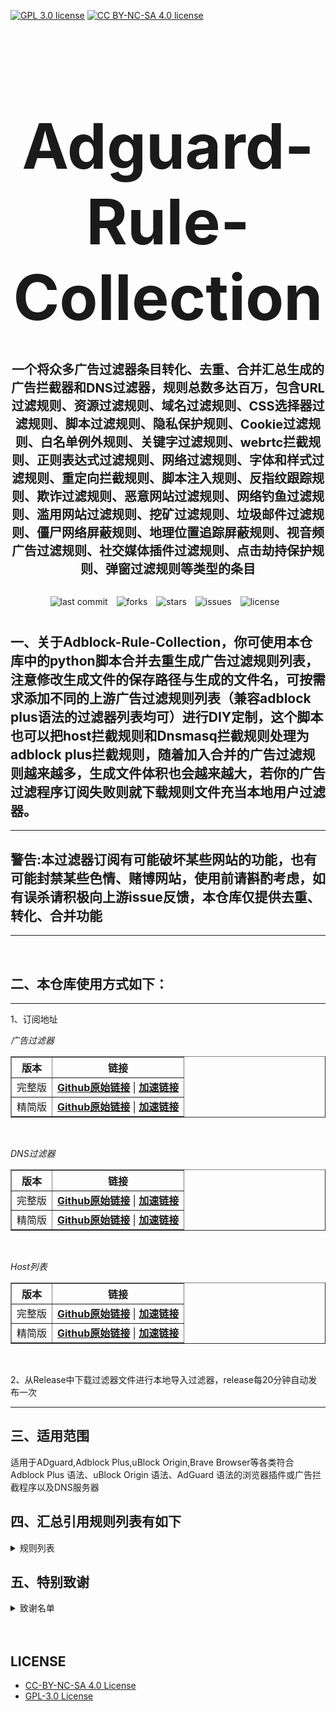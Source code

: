 [![GPL 3.0 license](https://img.shields.io/badge/License-GPL%20v3-blue.svg)](https://github.com/REIJI007/Adblock-Rule-Collection/blob/main/LICENSE-GPL%203.0)
[![CC BY-NC-SA 4.0 license](https://img.shields.io/badge/License-CC%20BY--NC--SA%204.0-lightgrey.svg)](https://github.com/REIJI007/Adblock-Rule-Collection/blob/main/LICENSE-CC-BY-NC-SA%204.0)
<!-- 居中的大标题 -->
<h1 align="center" style="font-size: 100px; margin-bottom: 40px;">Adguard-Rule-Collection</h1>

<!-- 居中的副标题 -->
<h2 align="center" style="font-size: 20px; margin-bottom: 30px;">一个将众多广告过滤器条目转化、去重、合并汇总生成的广告拦截器和DNS过滤器，规则总数多达百万，包含URL过滤规则、资源过滤规则、域名过滤规则、CSS选择器过滤规则、脚本过滤规则、隐私保护规则、Cookie过滤规则、白名单例外规则、关键字过滤规则、webrtc拦截规则、正则表达式过滤规则、网络过滤规则、字体和样式过滤规则、重定向拦截规则、脚本注入规则、反指纹跟踪规则、欺诈过滤规则、恶意网站过滤规则、网络钓鱼过滤规则、滥用网站过滤规则、挖矿过滤规则、垃圾邮件过滤规则、僵尸网络屏蔽规则、地理位置追踪屏蔽规则、视音频广告过滤规则、社交媒体插件过滤规则、点击劫持保护规则、弹窗过滤规则等类型的条目</h2>

<!-- 徽章（根据需要调整） -->
<p align="center" style="margin-bottom: 40px;">
    <img src="https://img.shields.io/badge/last%20commit-today-brightgreen" alt="last commit" style="margin-right: 10px;">
    <img src="https://img.shields.io/github/forks/REIJI007/Adblock-Rule-Collection" alt="forks" style="margin-right: 10px;">
    <img src="https://img.shields.io/github/stars/REIJI007/Adblock-Rule-Collection" alt="stars" style="margin-right: 10px;">
    <img src="https://img.shields.io/github/issues/REIJI007/Adblock-Rule-Collection" alt="issues" style="margin-right: 10px;">
    <img src="https://img.shields.io/github/license/REIJI007/Adblock-Rule-Collection" alt="license" style="margin-right: 10px;">
</p>


## 一、关于Adblock-Rule-Collection，你可使用本仓库中的python脚本合并去重生成广告过滤规则列表，注意修改生成文件的保存路径与生成的文件名，可按需求添加不同的上游广告过滤规则列表（兼容adblock plus语法的过滤器列表均可）进行DIY定制，这个脚本也可以把host拦截规则和Dnsmasq拦截规则处理为adblock plus拦截规则，随着加入合并的广告过滤规则越来越多，生成文件体积也会越来越大，若你的广告过滤程序订阅失败则就下载规则文件充当本地用户过滤器。

<hr>

## 警告:本过滤器订阅有可能破坏某些网站的功能，也有可能封禁某些色情、赌博网站，使用前请斟酌考虑，如有误杀请积极向上游issue反馈，本仓库仅提供去重、转化、合并功能

<hr>
<br>

## 二、本仓库使用方式如下：

<hr> 
1、订阅地址

*广告过滤器*
<table border="1" style="border-collapse: collapse; width: 100%;">
  <tr>
    <th>版本</th>
    <th>链接</th>
  </tr>
  <tr>
    <td>完整版</td>
    <td>
      <strong><a href="https://raw.githubusercontent.com/Shura23/Adguard-Rule-Collection/refs/heads/main/ADBLOCK_RULE_COLLECTION.txt">Github原始链接</a></strong> | 
      <strong><a href="https://adblock.reiji007.org/](https://ghp.ci/https://raw.githubusercontent.com/Shura23/Adguard-Rule-Collection/refs/heads/main/ADBLOCK_RULE_COLLECTION.txt">加速链接</a></strong>
    </td>
  </tr>
  <tr>
    <td>精简版</td>
    <td>
      <strong><a href="https://raw.githubusercontent.com/Shura23/Adguard-Rule-Collection/refs/heads/main/ADBLOCK_RULE_COLLECTION_Lite.txt">Github原始链接</a></strong> | 
      <strong><a href="https://ghp.ci/https://raw.githubusercontent.com/Shura23/Adguard-Rule-Collection/refs/heads/main/ADBLOCK_RULE_COLLECTION_Lite.txt">加速链接</a></strong>
    </td>
  </tr>
</table>

<br>

*DNS过滤器*
<table border="1" style="border-collapse: collapse; width: 100%;">
  <tr>
    <th>版本</th>
    <th>链接</th>
  </tr>
  <tr>
    <td>完整版</td>
    <td>
      <strong><a href="https://raw.githubusercontent.com/Shura23/Adguard-Rule-Collection/refs/heads/main/ADBLOCK_RULE_COLLECTION_DNS.txt">Github原始链接</a></strong> | 
      <strong><a href="https://ghp.ci/https://raw.githubusercontent.com/Shura23/Adguard-Rule-Collection/refs/heads/main/ADBLOCK_RULE_COLLECTION_DNS.txt">加速链接</a></strong>
    </td>
  </tr>
  <tr>
    <td>精简版</td>
    <td>
      <strong><a href="https://raw.githubusercontent.com/Shura23/Adguard-Rule-Collection/main/ADBLOCK_RULE_COLLECTION_DNS_Lite.txt">Github原始链接</a></strong> | 
      <strong><a href="https://ghp.ci/https://raw.githubusercontent.com/Shura23/Adguard-Rule-Collection/main/ADBLOCK_RULE_COLLECTION_DNS_Lite.txt">加速链接</a></strong>
    </td>
  </tr>
</table>

<br>

*Host列表*
<table border="1" style="border-collapse: collapse; width: 100%;">
  <tr>
    <th>版本</th>
    <th>链接</th>
  </tr>
  <tr>
    <td>完整版</td>
    <td>
      <strong><a href="https://raw.githubusercontent.com/Shura23/Adguard-Rule-Collection/main/ADBLOCK_RULE_COLLECTION_HOST.txt">Github原始链接</a></strong> | 
      <strong><a href="https://ghp.ci/https://raw.githubusercontent.com/Shura23/Adguard-Rule-Collection/main/ADBLOCK_RULE_COLLECTION_HOST.txt">加速链接</a></strong>
    </td>
  </tr>
  <tr>
    <td>精简版</td>
    <td>
      <strong><a href="https://raw.githubusercontent.com/Shura23/Adguard-Rule-Collection/main/ADBLOCK_RULE_COLLECTION_HOST_Lite.txt">Github原始链接</a></strong> | 
      <strong><a href="https://ghp.ci/https://raw.githubusercontent.com/Shura23/Adguard-Rule-Collection/main/ADBLOCK_RULE_COLLECTION_HOST_Lite.txt">加速链接</a></strong>
    </td>
  </tr>
</table>

<br>

2、从Release中下载过滤器文件进行本地导入过滤器，release每20分钟自动发布一次
<hr>


## 三、适用范围
适用于ADguard,Adblock Plus,uBlock Origin,Brave Browser等各类符合Adblock Plus 语法、uBlock Origin 语法、AdGuard 语法的浏览器插件或广告拦截程序以及DNS服务器
<br>


## 四、汇总引用规则列表有如下
<details>
  <summary>规则列表</summary>


1. [Anti-ad for ADguard](https://anti-ad.net/adguard.txt)  
2. [Anti-ad-Easylist](https://anti-ad.net/easylist.txt)
3. [OISD Small List](https://small.oisd.nl)
4. [OISD Big List](https://big.oisd.nl)  
5. [EasyList](https://easylist.to/easylist/easylist.txt)  
6. [EasyList-adservers](https://raw.githubusercontent.com/easylist/easylist/master/easylist/easylist_adservers.txt)  
7. [EasyList-thirdparty_servers](https://raw.githubusercontent.com/easylist/easylist/master/easylist/easylist_thirdparty.txt)  
8. [EasyList-adservers_popup](https://raw.githubusercontent.com/easylist/easylist/master/easylist/easylist_adservers_popup.txt)  
9. [EasyList-thirdparty_popup](https://raw.githubusercontent.com/easylist/easylist/master/easylist/easylist_thirdparty_popup.txt)  
10. [EasyList-allowlist](https://raw.githubusercontent.com/easylist/easylist/master/easylist/easylist_allowlist.txt)  
11. [EasyList-allowlist_dimensions](https://raw.githubusercontent.com/easylist/easylist/master/easylist/easylist_allowlist_dimensions.txt)  
12. [EasyList-allowlist_general_hide](https://raw.githubusercontent.com/easylist/easylist/master/easylist/easylist_allowlist_general_hide.txt)  
13. [EasyList-allowlist_popup](https://raw.githubusercontent.com/easylist/easylist/master/easylist/easylist_allowlist_popup.txt)  
14. [Easylist-general_block](https://raw.githubusercontent.com/easylist/easylist/master/easylist/easylist_general_block.txt)  
15. [Easylist-general_block_popup](https://raw.githubusercontent.com/easylist/easylist/master/easylist/easylist_general_block_popup.txt)  
16. [Easylist-general_hide](https://raw.githubusercontent.com/easylist/easylist/master/easylist/easylist_general_hide.txt)  
17. [EasyPrivacy](https://easylist.to/easylist/easyprivacy.txt)  
18. [EasyPrivacy-allowlist](https://raw.githubusercontent.com/easylist/easylist/master/easyprivacy/easyprivacy_allowlist.txt)  
19. [EasyPrivacy-allowlist_international](https://raw.githubusercontent.com/easylist/easylist/master/easyprivacy/easyprivacy_allowlist_international.txt)  
20. [EasyPrivacy-general](https://raw.githubusercontent.com/easylist/easylist/master/easyprivacy/easyprivacy_general.txt)  
21. [EasyPrivacy-general_emailtrackers](https://raw.githubusercontent.com/easylist/easylist/master/easyprivacy/easyprivacy_general_emailtrackers.txt)  
22. [EasyPrivacy-third-party](https://raw.githubusercontent.com/easylist/easylist/master/easyprivacy/easyprivacy_thirdparty.txt)  
23. [EasyPrivacy-third-party international](https://raw.githubusercontent.com/easylist/easylist/master/easyprivacy/easyprivacy_thirdparty_international.txt)  
24. [EasyPrivacy-trackingservers](https://raw.githubusercontent.com/easylist/easylist/master/easyprivacy/easyprivacy_trackingservers.txt)  
25. [EasyPrivacy-trackingservers_thirdparty](https://raw.githubusercontent.com/easylist/easylist/master/easyprivacy/easyprivacy_trackingservers_thirdparty.txt)  
26. [EasyPrivacy-trackingservers_admiral](https://raw.githubusercontent.com/easylist/easylist/master/easyprivacy/easyprivacy_trackingservers_admiral.txt)  
27. [EasyPrivacy-trackingservers_general](https://raw.githubusercontent.com/easylist/easylist/master/easyprivacy/easyprivacy_trackingservers_general.txt)  
28. [EasyPrivacy-trackingservers_mining](https://raw.githubusercontent.com/easylist/easylist/master/easyprivacy/easyprivacy_trackingservers_mining.txt)  
29. [EasyPrivacy-trackingservers_notifications](https://raw.githubusercontent.com/easylist/easylist/master/easyprivacy/easyprivacy_trackingservers_notifications.txt)  
30. [Easylist Cookie List](https://secure.fanboy.co.nz/fanboy-cookiemonster.txt)  
31. [Easylist Cookie-allowlist](https://raw.githubusercontent.com/easylist/easylist/master/easylist_cookie/easylist_cookie_allowlist.txt)  
32. [Easylist Cookie-allowlist_general_hide](https://raw.githubusercontent.com/easylist/easylist/master/easylist_cookie/easylist_cookie_allowlist_general_hide.txt)  
33. [Easylist Cookie-general_block](https://raw.githubusercontent.com/easylist/easylist/master/easylist_cookie/easylist_cookie_general_block.txt)  
34. [Easylist Cookie-general_hide](https://raw.githubusercontent.com/easylist/easylist/master/easylist_cookie/easylist_cookie_general_hide.txt)  
35. [Easylist Cookie-thirdparty](https://raw.githubusercontent.com/easylist/easylist/master/easylist_cookie/easylist_cookie_thirdparty.txt)  
36. [EasyList China](https://raw.githubusercontent.com/easylist/easylistchina/master/easylistchina.txt)  
37. [Adblock Warning Removal List](https://easylist-downloads.adblockplus.org/antiadblockfilters.txt)  
38. [Fanboy's Annoyance List](https://secure.fanboy.co.nz/fanboy-annoyance.txt)  
39. [Fanboy's Social Blocking List](https://easylist.to/easylist/fanboy-social.txt)  
40. [Fanboy's Anti-thirdparty Fonts](https://www.fanboy.co.nz/fanboy-antifonts.txt)  
41. [Fanboy's Notifications Blocking List](https://raw.githubusercontent.com/DandelionSprout/adfilt/master/Other%20domains%20versions/FanboyNotifications-LoadableInUBO.txt)  
42. [CJX's Annoyance List](https://raw.githubusercontent.com/cjx82630/cjxlist/master/cjx-annoyance.txt)  
43. [CJX's EasyList Lite](https://raw.githubusercontent.com/cjx82630/cjxlist/master/cjxlist.txt)  
44. [CJX's uBlock list](https://raw.githubusercontent.com/cjx82630/cjxlist/master/cjx-ublock.txt)  
45. [uniartrisan's Adblock List Plus](https://raw.githubusercontent.com/uniartisan/adblock_list/master/adblock_plus.txt)  
46. [uniartrisan's Privacy List](https://raw.githubusercontent.com/uniartisan/adblock_list/master/adblock_privacy.txt)  
47. [AdRules AdBlock List Plus](https://raw.githubusercontent.com/Cats-Team/AdRules/main/adblock_plus.txt)  
48. [AdRules DNS List](https://raw.githubusercontent.com/Cats-Team/AdRules/main/dns.txt)  
49. [AdBlock DNS](https://raw.githubusercontent.com/217heidai/adblockfilters/main/rules/adblockdns.txt)  
50. [AdBlock Filter](https://raw.githubusercontent.com/217heidai/adblockfilters/main/rules/adblockfilters.txt)  
51. [GOODBYEADS](https://raw.githubusercontent.com/8680/GOODBYEADS/master/data/rules/adblock.txt)
52. [GOODBYEADS-DNS](https://raw.githubusercontent.com/8680/GOODBYEADS/master/data/rules/dns.txt)  
53. [GOODBYEADS-allow](https://raw.githubusercontent.com/8680/GOODBYEADS/master/data/rules/allow.txt)  
54. [AWAvenue-Ads-Rule](https://raw.githubusercontent.com/TG-Twilight/AWAvenue-Ads-Rule/main/AWAvenue-Ads-Rule.txt)  
55. [uBlock filters](https://raw.githubusercontent.com/uBlockOrigin/uAssets/master/filters/filters.txt)  
56. [uBlock privacy filter](https://raw.githubusercontent.com/uBlockOrigin/uAssets/master/filters/privacy.txt)  
57. [uBlock mobile filter](https://raw.githubusercontent.com/uBlockOrigin/uAssets/master/filters/filters-mobile.txt)  
58. [uBlock Badware risks filter](https://raw.githubusercontent.com/uBlockOrigin/uAssets/master/filters/badware.txt)  
59. [uBlock Annoyances-Cookies filter](https://raw.githubusercontent.com/uBlockOrigin/uAssets/master/filters/annoyances-cookies.txt)  
60. [uBlock Annoyances-others filter](https://raw.githubusercontent.com/uBlockOrigin/uAssets/master/filters/annoyances-others.txt)  
61. [uBlock Resource abuse filters](https://raw.githubusercontent.com/uBlockOrigin/uAssets/master/filters/resource-abuse.txt)  
62. [uBlock Unbreak filter](https://raw.githubusercontent.com/uBlockOrigin/uAssets/master/filters/unbreak.txt)
63. [uBlock lan-block](https://raw.githubusercontent.com/uBlockOrigin/uAssets/master/filters/lan-block.txt)
64. [ADguard Base filter](https://raw.githubusercontent.com/ADguardTeam/FiltersRegistry/master/filters/filter_2_Base/filter.txt)  
65. [ADguard Spyware filter](https://raw.githubusercontent.com/ADguardTeam/FiltersRegistry/master/filters/filter_3_Spyware/filter.txt)  
66. [ADguard Social filter](https://raw.githubusercontent.com/ADguardTeam/FiltersRegistry/master/filters/filter_4_Social/filter.txt)  
67. [ADguard Mobile filter](https://raw.githubusercontent.com/ADguardTeam/FiltersRegistry/master/filters/filter_11_Mobile/filter.txt)  
68. [ADguard Annoyances filter](https://raw.githubusercontent.com/ADguardTeam/FiltersRegistry/master/filters/filter_14_Annoyances/filter.txt)  
69. [ADguard DnsFilter](https://raw.githubusercontent.com/ADguardTeam/FiltersRegistry/master/filters/filter_15_DnsFilter/filter.txt)  
70. [ADguard TrackParam filter](https://raw.githubusercontent.com/ADguardTeam/FiltersRegistry/master/filters/filter_17_TrackParam/filter.txt)  
71. [ADguard Annoyances_Cookies filter](https://raw.githubusercontent.com/ADguardTeam/FiltersRegistry/master/filters/filter_18_Annoyances_Cookies/filter.txt)  
72. [ADguard Annoyances_Popups filter](https://raw.githubusercontent.com/ADguardTeam/FiltersRegistry/master/filters/filter_19_Annoyances_Popups/filter.txt)  
73. [ADguard Annoyances_MobileApp filter](https://raw.githubusercontent.com/ADguardTeam/FiltersRegistry/master/filters/filter_20_Annoyances_MobileApp/filter.txt)  
74. [ADguard Annoyances_Other filter](https://raw.githubusercontent.com/ADguardTeam/FiltersRegistry/master/filters/filter_21_Annoyances_Other/filter.txt)  
75. [ADguard Annoyances_Widgets filter](https://raw.githubusercontent.com/ADguardTeam/FiltersRegistry/master/filters/filter_22_Annoyances_Widgets/filter.txt)  
76. [ADguard Chinese filter](https://raw.githubusercontent.com/ADguardTeam/FiltersRegistry/master/filters/filter_224_Chinese/filter.txt)  
77. [ADguard ThirdParty EasyList](https://raw.githubusercontent.com/ADguardTeam/FiltersRegistry/master/filters/ThirdParty/filter_101_EasyList/filter.txt)  
78. [ADguard ThirdParty EasyListChina](https://raw.githubusercontent.com/ADguardTeam/FiltersRegistry/master/filters/ThirdParty/filter_104_EasyListChina/filter.txt)  
79. [ADguard ThirdParty EasyPrivacy](https://raw.githubusercontent.com/ADguardTeam/FiltersRegistry/master/filters/ThirdParty/filter_118_EasyPrivacy/filter.txt)  
80. [ADguard ThirdParty Fanboy's Annoyance List](https://raw.githubusercontent.com/ADguardTeam/FiltersRegistry/master/filters/ThirdParty/filter_122_FanboysAnnoyances/filter.txt)  
81. [ADguard ThirdParty FanboysSocialBlockingList](https://raw.githubusercontent.com/ADguardTeam/FiltersRegistry/master/filters/ThirdParty/filter_123_FanboysSocialBlockingList/filter.txt)  
82. [ADguard ThirdParty WebAnnoyancesUltralist](https://raw.githubusercontent.com/ADguardTeam/FiltersRegistry/master/filters/ThirdParty/filter_201_WebAnnoyancesUltralist/filter.txt)  
83. [ADguard ThirdParty PeterLowesList](https://raw.githubusercontent.com/ADguardTeam/FiltersRegistry/master/filters/ThirdParty/filter_204_PeterLowesList/filter.txt)  
84. [ADguard ThirdParty AdblockWarningRemovalList](https://raw.githubusercontent.com/ADguardTeam/FiltersRegistry/master/filters/ThirdParty/filter_207_AdblockWarningRemovalList/filter.txt)  
85. [ADguard ThirdParty Online_Malicious_URL_Blocklist](https://raw.githubusercontent.com/ADguardTeam/FiltersRegistry/master/filters/ThirdParty/filter_208_Online_Malicious_URL_Blocklist/filter.txt)  
86. [ADguard ThirdParty ADgkMobileChinalist](https://raw.githubusercontent.com/ADguardTeam/FiltersRegistry/master/filters/ThirdParty/filter_209_ADgkMobileChinalist/filter.txt)  
87. [ADguard ThirdParty Spam404](https://raw.githubusercontent.com/ADguardTeam/FiltersRegistry/master/filters/ThirdParty/filter_210_Spam404/filter.txt)  
88. [ADguard ThirdParty Anti-Adblock Killer](https://raw.githubusercontent.com/ADguardTeam/FiltersRegistry/master/filters/ThirdParty/filter_211_AntiAdblockKillerReek/filter.txt)  
89. [ADguard ThirdParty ChinaListAndEasyList](https://raw.githubusercontent.com/ADguardTeam/FiltersRegistry/master/filters/ThirdParty/filter_219_ChinaListAndEasyList/filter.txt)  
90. [ADguard ThirdParty CJXsAnnoyanceList](https://raw.githubusercontent.com/ADguardTeam/FiltersRegistry/master/filters/ThirdParty/filter_220_CJXsAnnoyanceList/filter.txt)  
91. [ADguard ThirdParty xinggsf](https://raw.githubusercontent.com/ADguardTeam/FiltersRegistry/master/filters/ThirdParty/filter_228_xinggsf/filter.txt)  
92. [ADguard ThirdParty IdontCareAboutCookies](https://raw.githubusercontent.com/ADguardTeam/FiltersRegistry/master/filters/ThirdParty/filter_229_IdontCareAboutCookies/filter.txt)  
93. [ADguard ThirdParty FanboyAntifonts](https://raw.githubusercontent.com/ADguardTeam/FiltersRegistry/master/filters/ThirdParty/filter_239_FanboyAntifonts/filter.txt)  
94. [ADguard ThirdParty BarbBlock](https://raw.githubusercontent.com/ADguardTeam/FiltersRegistry/master/filters/ThirdParty/filter_240_BarbBlock/filter.txt)  
95. [ADguard ThirdParty FanboyCookiemonster](https://raw.githubusercontent.com/ADguardTeam/FiltersRegistry/master/filters/ThirdParty/filter_241_FanboyCookiemonster/filter.txt)  
96. [ADguard ThirdParty NoCoin](https://raw.githubusercontent.com/ADguardTeam/FiltersRegistry/master/filters/ThirdParty/filter_242_NoCoin/filter.txt)  
97. [ADguard ThirdParty DandelionSproutAnnoyances](https://raw.githubusercontent.com/ADguardTeam/FiltersRegistry/master/filters/ThirdParty/filter_250_DandelionSproutAnnoyances/filter.txt)  
98. [ADguard ThirdParty Legitimate_URL_Shortener](https://raw.githubusercontent.com/ADguardTeam/FiltersRegistry/master/filters/ThirdParty/filter_251_LegitimateURLShortener/filter.txt)  
99. [ADguard ThirdParty Phishing_URL_Blocklist](https://raw.githubusercontent.com/ADguardTeam/FiltersRegistry/master/filters/ThirdParty/filter_255_Phishing_URL_Blocklist/filter.txt)  
100. [ADguard ThirdParty Scam_Blocklist](https://raw.githubusercontent.com/ADguardTeam/FiltersRegistry/master/filters/ThirdParty/filter_256_Scam_Blocklist/filter.txt)  
101. [ADguard ThirdParty uBlock_Origin_Badware_risks](https://raw.githubusercontent.com/ADguardTeam/FiltersRegistry/master/filters/ThirdParty/filter_257_uBlock_Origin_Badware_risks/filter.txt)  
102. [ADguard Base filter-first-party servers](https://raw.githubusercontent.com/ADguardTeam/ADguardFilters/master/BaseFilter/sections/adservers_firstparty.txt)
103. [ADguard Base filter-foreign servers](https://raw.githubusercontent.com/ADguardTeam/ADguardFilters/master/BaseFilter/sections/foreign.txt)  
104. [ADguard Base filter cryptominers](https://raw.githubusercontent.com/ADguardTeam/ADguardFilters/master/BaseFilter/sections/cryptominers.txt)  
105. [ADguard Base filter-adservers](https://raw.githubusercontent.com/ADguardTeam/ADguardFilters/master/BaseFilter/sections/adservers.txt)  
106. [ADguard Base filter-adservers_firstparty](https://raw.githubusercontent.com/ADguardTeam/ADguardFilters/master/BaseFilter/sections/adservers_firstparty.txt)  
107. [ADguard Base filter-allowlist](https://raw.githubusercontent.com/ADguardTeam/ADguardFilters/master/BaseFilter/sections/allowlist.txt)  
108. [ADguard Base filter-allowlist_stealth](https://raw.githubusercontent.com/ADguardTeam/ADguardFilters/master/BaseFilter/sections/allowlist_stealth.txt)  
109. [ADguard Base filter-antiadblock](https://raw.githubusercontent.com/ADguardTeam/ADguardFilters/master/BaseFilter/sections/antiadblock.txt)  
110. [ADguard Base filter-replace](https://raw.githubusercontent.com/ADguardTeam/ADguardFilters/master/BaseFilter/sections/replace.txt)  
111. [ADguard Base filter-content_blocker](https://raw.githubusercontent.com/ADguardTeam/ADguardFilters/master/BaseFilter/sections/content_blocker.txt)  
112. [ADguard Exclusion rules](https://raw.githubusercontent.com/ADguardTeam/ADguardSDNSFilter/master/Filters/exclusions.txt)  
113. [ADguard Exception rules](https://raw.githubusercontent.com/ADguardTeam/ADguardSDNSFilter/master/Filters/exceptions.txt)  
114. [ADguardSDNSFilter](https://raw.githubusercontent.com/ADguardTeam/ADguardSDNSFilter/master/Filters/rules.txt)  
115. [ADguard Tracking Protection filter - first-party trackers](https://raw.githubusercontent.com/ADguardTeam/ADguardFilters/master/SpywareFilter/sections/tracking_servers_firstparty.txt)  
116. [ADguard Tracking Protection filter - third-party trackers](https://raw.githubusercontent.com/ADguardTeam/ADguardFilters/master/SpywareFilter/sections/tracking_servers.txt)  
117. [ADguard Tracking Protection filter - mobile trackers](https://raw.githubusercontent.com/ADguardTeam/ADguardFilters/master/SpywareFilter/sections/mobile.txt)  
118. [ADguard Social filter-allowlist](https://raw.githubusercontent.com/ADguardTeam/ADguardFilters/master/SocialFilter/sections/allowlist.txt)  
119. [ADguard Social filter-general_elemhide](https://raw.githubusercontent.com/ADguardTeam/ADguardFilters/master/SocialFilter/sections/general_elemhide.txt)  
120. [ADguard Social filter-general_extensions](https://raw.githubusercontent.com/ADguardTeam/ADguardFilters/master/SocialFilter/sections/general_extensions.txt)  
121. [ADguard Social filter-general_url](https://raw.githubusercontent.com/ADguardTeam/ADguardFilters/master/SocialFilter/sections/general_url.txt)  
122. [ADguard Social filter-popups](https://raw.githubusercontent.com/ADguardTeam/ADguardFilters/master/SocialFilter/sections/popups.txt)  
123. [ADguard Social filter-social_trackers](https://raw.githubusercontent.com/ADguardTeam/ADguardFilters/master/SocialFilter/sections/social_trackers.txt)  
124. [ADguard Annoyances filter-cookies_allowlist](https://raw.githubusercontent.com/ADguardTeam/ADguardFilters/master/AnnoyancesFilter/Cookies/sections/cookies_allowlist.txt)  
125. [ADguard Annoyances filter-cookies_general](https://raw.githubusercontent.com/ADguardTeam/ADguardFilters/master/AnnoyancesFilter/Cookies/sections/cookies_general.txt)  
126. [ADguard Annoyances filter-mobile-app_allowlist](https://raw.githubusercontent.com/ADguardTeam/ADguardFilters/master/AnnoyancesFilter/MobileApp/sections/mobile-app_allowlist.txt)  
127. [ADguard Annoyances filter-mobile-app_general](https://raw.githubusercontent.com/ADguardTeam/ADguardFilters/master/AnnoyancesFilter/MobileApp/sections/mobile-app_general.txt)  
128. [ADguard Annoyances filter-popups-antiadblock](https://raw.githubusercontent.com/ADguardTeam/ADguardFilters/master/AnnoyancesFilter/Popups/sections/antiadblock.txt)  
129. [ADguard Annoyances filter-popups-allowlist](https://raw.githubusercontent.com/ADguardTeam/ADguardFilters/master/AnnoyancesFilter/Popups/sections/popups_allowlist.txt)  
130. [ADguard Annoyances filter-popups-general](https://raw.githubusercontent.com/ADguardTeam/ADguardFilters/master/AnnoyancesFilter/Popups/sections/popups_general.txt)  
131. [ADguard Annoyances filter-popups-push-notifications_allowlist](https://raw.githubusercontent.com/ADguardTeam/ADguardFilters/master/AnnoyancesFilter/Popups/sections/push-notifications_allowlist.txt)  
132. [ADguard Annoyances filter-popups-push-notifications_general](https://raw.githubusercontent.com/ADguardTeam/ADguardFilters/master/AnnoyancesFilter/Popups/sections/push-notifications_general.txt)  
133. [ADguard Annoyances filter-popups-subscriptions_allowlist](https://raw.githubusercontent.com/ADguardTeam/ADguardFilters/master/AnnoyancesFilter/Popups/sections/subscriptions_allowlist.txt)  
134. [ADguard Annoyances filter-popups-subscriptions_general](https://raw.githubusercontent.com/ADguardTeam/ADguardFilters/master/AnnoyancesFilter/Popups/sections/subscriptions_general.txt)  
135. [ADguard Annoyances filter-Widgets](https://raw.githubusercontent.com/ADguardTeam/ADguardFilters/master/AnnoyancesFilter/Widgets/sections/widgets.txt)  
136. [ADguard CNAME original trackers list](https://raw.githubusercontent.com/ADguardTeam/cname-trackers/master/data/combined_original_trackers.txt)  
137. [ADguard CNAME disguised ads list](https://raw.githubusercontent.com/ADguardTeam/cname-trackers/master/data/combined_disguised_ads.txt)  
138. [ADguard CNAME disguised clickthroughs list](https://raw.githubusercontent.com/ADguardTeam/cname-trackers/master/data/combined_disguised_clickthroughs.txt)  
139. [ADguard CNAME disguised microsites list](https://raw.githubusercontent.com/ADguardTeam/cname-trackers/master/data/combined_disguised_microsites.txt)  
140. [ADguard CNAME disguised trackers list](https://raw.githubusercontent.com/ADguardTeam/cname-trackers/master/data/combined_disguised_trackers.txt)  
141. [ADguard CNAME disguised mail_trackers list](https://raw.githubusercontent.com/ADguardTeam/cname-trackers/master/data/combined_disguised_mail_trackers.txt)  
142. [ADguard Chinese filter-adservers](https://raw.githubusercontent.com/ADguardTeam/ADguardFilters/master/ChineseFilter/sections/adservers.txt)  
143. [ADguard Chinese filter-adservers_firstparty](https://raw.githubusercontent.com/ADguardTeam/ADguardFilters/master/ChineseFilter/sections/adservers_firstparty.txt)  
144. [ADguard ChineseFilter-allowlist](https://raw.githubusercontent.com/ADguardTeam/ADguardFilters/master/ChineseFilter/sections/allowlist.txt)  
145. [ADguard ChineseFilter-antiadblock](https://raw.githubusercontent.com/ADguardTeam/ADguardFilters/master/ChineseFilter/sections/antiadblock.txt)  
146. [ADguard ChineseFilter-general_elemhide](https://raw.githubusercontent.com/ADguardTeam/ADguardFilters/master/ChineseFilter/sections/general_elemhide.txt)  
147. [ADguard ChineseFilter-general_extensions](https://raw.githubusercontent.com/ADguardTeam/ADguardFilters/master/ChineseFilter/sections/general_extensions.txt)  
148. [ADguard ChineseFilter-general_url](https://raw.githubusercontent.com/ADguardTeam/ADguardFilters/master/ChineseFilter/sections/general_url.txt)  
149. [ADguard ChineseFilter-replace](https://raw.githubusercontent.com/ADguardTeam/ADguardFilters/master/ChineseFilter/sections/replace.txt)  
150. [ADguard Mobile filter-adservers](https://raw.githubusercontent.com/ADguardTeam/ADguardFilters/master/MobileFilter/sections/adservers.txt)  
151. [ADguard MobileFilter-allowlist_app](https://raw.githubusercontent.com/ADguardTeam/ADguardFilters/master/MobileFilter/sections/allowlist_app.txt)  
152. [ADguard MobileFilter-allowlist_web](https://raw.githubusercontent.com/ADguardTeam/ADguardFilters/master/MobileFilter/sections/allowlist_web.txt)  
153. [ADguard MobileFilter-antiadblock](https://raw.githubusercontent.com/AdguardTeam/AdguardFilters/master/MobileFilter/sections/antiadblock.txt)  
154. [ADguard MobileFilter-general_elemhide](https://raw.githubusercontent.com/AdguardTeam/AdguardFilters/master/MobileFilter/sections/general_elemhide.txt)  
155. [ADguard MobileFilter-general_extensions](https://raw.githubusercontent.com/AdguardTeam/AdguardFilters/master/MobileFilter/sections/general_extensions.txt)  
156. [ADguard MobileFilter-general_url](https://raw.githubusercontent.com/AdguardTeam/AdguardFilters/master/MobileFilter/sections/general_url.txt)  
157. [ADguard MobileFilter-replace](https://raw.githubusercontent.com/AdguardTeam/AdguardFilters/master/MobileFilter/sections/replace.txt)  
158. [ADguard SpywareFilter-allowlist](https://raw.githubusercontent.com/AdguardTeam/AdguardFilters/master/SpywareFilter/sections/allowlist.txt)  
159. [ADguard SpywareFilter-cookies_allowlist](https://raw.githubusercontent.com/AdguardTeam/AdguardFilters/master/SpywareFilter/sections/cookies_allowlist.txt)  
160. [ADguard SpywareFilter-cookies_general](https://raw.githubusercontent.com/AdguardTeam/AdguardFilters/master/SpywareFilter/sections/cookies_general.txt)  
161. [ADguard SpywareFilter-cookies_specific](https://raw.githubusercontent.com/AdguardTeam/AdguardFilters/master/SpywareFilter/sections/cookies_specific.txt)  
162. [ADguard SpywareFilter-general_elemhide](https://raw.githubusercontent.com/AdguardTeam/AdguardFilters/master/SpywareFilter/sections/general_elemhide.txt)  
163. [ADguard SpywareFilter-general_extensions](https://raw.githubusercontent.com/AdguardTeam/AdguardFilters/master/SpywareFilter/sections/general_extensions.txt)  
164. [ADguard SpywareFilter-general_url](https://raw.githubusercontent.com/AdguardTeam/AdguardFilters/master/SpywareFilter/sections/general_url.txt)  
165. [ADguard SpywareFilter-mobile](https://raw.githubusercontent.com/AdguardTeam/AdguardFilters/master/SpywareFilter/sections/mobile.txt)  
166. [ADguard SpywareFilter-mobile_allowlist](https://raw.githubusercontent.com/AdguardTeam/AdguardFilters/master/SpywareFilter/sections/mobile_allowlist.txt)  
167. [ADguard SpywareFilter-tracking_servers](https://raw.githubusercontent.com/AdguardTeam/AdguardFilters/master/SpywareFilter/sections/tracking_servers.txt)  
168. [ADguard SpywareFilter-tracking_servers_firstparty](https://raw.githubusercontent.com/AdguardTeam/AdguardFilters/master/SpywareFilter/sections/tracking_servers_firstparty.txt)  
169. [ADguard TrackParamFilter-allowlist](https://raw.githubusercontent.com/AdguardTeam/AdguardFilters/master/TrackParamFilter/sections/allowlist.txt)  
170. [ADguard TrackParamFilter-general_url](https://raw.githubusercontent.com/AdguardTeam/AdguardFilters/master/TrackParamFilter/sections/general_url.txt)  
171. [HyperADRules](https://raw.githubusercontent.com/Lynricsy/HyperADRules/master/rules.txt)  
172. [HyperADRules-DNS](https://raw.githubusercontent.com/Lynricsy/HyperADRules/master/dns.txt)  
173. [HyperADRules-allow](https://raw.githubusercontent.com/Lynricsy/HyperADRules/master/allow.txt)  
174. [xinggsf's rules](https://raw.githubusercontent.com/xinggsf/Adblock-Plus-Rule/master/rule.txt)  
175. [xinggsf's mv rules](https://raw.githubusercontent.com/xinggsf/Adblock-Plus-Rule/master/mv.txt)  
176. [adblock-nocoin-list](https://raw.githubusercontent.com/hoshsadiq/adblock-nocoin-list/master/nocoin.txt)    
177. [Phishing URL Blocklist-AdGuard](https://malware-filter.gitlab.io/malware-filter/phishing-filter-ag.txt)  
178. [Phishing URL Blocklist-AdGuard Home](https://malware-filter.gitlab.io/malware-filter/phishing-filter-agh.txt)  
179. [Phishing URL Blocklist-uBlock Origin](https://malware-filter.gitlab.io/malware-filter/phishing-filter.txt)  
180. [Malicious URL Blocklist-AdGuard](https://malware-filter.gitlab.io/malware-filter/urlhaus-filter-ag.txt)  
181. [Malicious URL Blocklist-AdGuard Home](https://malware-filter.gitlab.io/malware-filter/urlhaus-filter-agh.txt)  
182. [Malicious URL Blocklist-uBlock Origin](https://malware-filter.gitlab.io/malware-filter/urlhaus-filter.txt)  
183. [Tracking JS Blocklist](https://malware-filter.gitlab.io/malware-filter/tracking-filter.txt)  
184. [Botnet IP Blocklist - AdGuard](https://malware-filter.gitlab.io/malware-filter/botnet-filter-ag.txt)  
185. [Botnet IP Blocklist - AdGuard Home](https://malware-filter.gitlab.io/malware-filter/botnet-filter-agh.txt)  
186. [Botnet IP Blocklist - uBlock Origin](https://malware-filter.gitlab.io/malware-filter/botnet-filter.txt)  
187. [ABP filters](https://easylist-msie.adblockplus.org/abp-filters-anti-cv.txt)  
188. [adgk](https://raw.githubusercontent.com/banbendalao/ADgk/master/ADgk.txt)  
189. [yokoffing's Annoyance List](https://raw.githubusercontent.com/yokoffing/filterlists/main/annoyance_list.txt)  
190. [yokoffing's Privacy Essentials](https://raw.githubusercontent.com/yokoffing/filterlists/main/privacy_essentials.txt)  
191. [Spam404's Adblock-list](https://raw.githubusercontent.com/Spam404/lists/master/adblock-list.txt)  
192. [Brave-specific filter](https://raw.githubusercontent.com/brave/adblock-lists/master/brave-lists/brave-specific.txt)  
193. [Brave-ios-specific filter](https://raw.githubusercontent.com/brave/adblock-lists/master/brave-lists/brave-ios-specific.txt)  
194. [Brave-Android-specific filter](https://raw.githubusercontent.com/brave/adblock-lists/master/brave-lists/brave-android-specific.txt)  
195. [Brave-Firstparty filter](https://raw.githubusercontent.com/brave/adblock-lists/master/brave-lists/brave-firstparty.txt)  
196. [Brave-Firstparty-cname filter](https://raw.githubusercontent.com/brave/adblock-lists/master/brave-lists/brave-firstparty-cname.txt)  
197. [Brave-Unbreak filter](https://raw.githubusercontent.com/brave/adblock-lists/master/brave-unbreak.txt)  
198. [Filter unblocking search ads and self-promotions](https://raw.githubusercontent.com/AdguardTeam/FiltersRegistry/master/filters/filter_10_Useful/filter.txt)  
199. [Peter Lowe's Ad and Tracking Server List](https://pgl.yoyo.org/adservers/serverlist.php?hostformat=adblockplus&showintro=0)
200. [Dandelion Sprout's Anti-Malware List (for ADguard)](https://raw.githubusercontent.com/DandelionSprout/adfilt/master/Alternate%20versions%20Anti-Malware%20List/AntiMalwareAdGuard.txt)
201. [Dandelion Sprout's Anti-Malware List (for Adblock Plus and AdBlock)](https://raw.githubusercontent.com/DandelionSprout/adfilt/master/Alternate%20versions%20Anti-Malware%20List/AntiMalwareABP.txt)
202. [Dandelion Sprout's Compilation List](https://raw.githubusercontent.com/DandelionSprout/adfilt/master/AdGuard%20Home%20Compilation%20List/AdGuardHomeCompilationList.txt)
203. [Dandelion Sprout's Anti-Malware List (for AdGuardHome)](https://raw.githubusercontent.com/DandelionSprout/adfilt/master/Alternate%20versions%20Anti-Malware%20List/AntiMalwareAdGuardHome.txt)
204. [Dandelion Sprout's Legitimate URL Shortener](https://raw.githubusercontent.com/DandelionSprout/adfilt/master/LegitimateURLShortener.txt)
205. [The Block List Project - Smart TV List](https://raw.githubusercontent.com/blocklistproject/Lists/master/adguard/smart-tv-ags.txt)
206. [The Block List Project - Ads List](https://raw.githubusercontent.com/blocklistproject/Lists/master/adguard/ads-ags.txt)
207. [The Block List Project - Basic Starter List](https://raw.githubusercontent.com/blocklistproject/Lists/master/adguard/basic-ags.txt)
208. [The Block List Project - Tracking List](https://raw.githubusercontent.com/blocklistproject/Lists/master/adguard/tracking-ags.txt)
209. [The Block List Project - Malware List](https://raw.githubusercontent.com/blocklistproject/Lists/master/adguard/malware-ags.txt)
210. [The Block List Project - Scam List](https://raw.githubusercontent.com/blocklistproject/Lists/master/adguard/scam-ags.txt)
211. [The Block List Project - Phishing List](https://raw.githubusercontent.com/blocklistproject/Lists/master/adguard/phishing-ags.txt)
212. [The Block List Project - Ransomware List](https://raw.githubusercontent.com/blocklistproject/Lists/master/adguard/ransomware-ags.txt)
213. [The Block List Project - Fraud List](https://raw.githubusercontent.com/blocklistproject/Lists/master/adguard/fraud-ags.txt)
214. [The Block List Project - Abuse List](https://raw.githubusercontent.com/blocklistproject/Lists/master/adguard/abuse-ags.txt)
215. [The Block List Project - Redirect List](https://raw.githubusercontent.com/blocklistproject/Lists/master/adguard/redirect-ags.txt)
216. [Anti-Adblock Killer](https://raw.githubusercontent.com/reek/anti-adblock-killer/master/anti-adblock-killer-filters.txt)
217. [Scam Blocklist (Adblock Plus)](https://raw.githubusercontent.com/durablenapkin/scamblocklist/master/adguard.txt)
218. [Smart-TV Blocklist for ADguard Home](https://raw.githubusercontent.com/Perflyst/PiHoleBlocklist/master/SmartTV-AGH.txt)
219. [HaGeZi's Pro DNS Blocklist](https://raw.githubusercontent.com/hagezi/dns-blocklists/main/adblock/pro.txt)
220. [HaGeZi's Fake DNS Blocklist](https://raw.githubusercontent.com/hagezi/dns-blocklists/main/adblock/fake.txt)
221. [HaGeZi's Light DNS Blocklist](https://raw.githubusercontent.com/hagezi/dns-blocklists/main/adblock/light.txt)
222. [HaGeZi's DynDNS Blocklist](https://raw.githubusercontent.com/hagezi/dns-blocklists/main/adblock/dyndns.txt)
223. [HaGeZi's Normal DNS Blocklist](https://raw.githubusercontent.com/hagezi/dns-blocklists/main/adblock/multi.txt)
224. [HaGeZi's Personal DNS Blocklist](https://raw.githubusercontent.com/hagezi/dns-blocklists/main/adblock/personal.txt)
225. [HaGeZi's Pop-Up Ads DNS Blocklist](https://raw.githubusercontent.com/hagezi/dns-blocklists/main/adblock/popupads.txt)
226. [HaGeZi's Ultimate DNS Blocklist](https://raw.githubusercontent.com/hagezi/dns-blocklists/main/adblock/ultimate.txt)
227. [HaGeZi's The World's Most Abused TLDs - Aggressive](https://raw.githubusercontent.com/hagezi/dns-blocklists/main/adblock/spam-tlds-adblock-aggressive.txt)
228. [HaGeZi's The World's Most Abused TLDs - Allow](https://raw.githubusercontent.com/hagezi/dns-blocklists/main/adblock/spam-tlds-adblock-allow.txt)
229. [HaGeZi's Threat Intelligence Feeds DNS Blocklist](https://raw.githubusercontent.com/hagezi/dns-blocklists/main/adblock/tif.txt)
230. [HaGeZi's Allowlist Referral](https://raw.githubusercontent.com/hagezi/dns-blocklists/main/adblock/whitelist-referral.txt)
231. [HaGeZi's Allowlist URL Shortener](https://raw.githubusercontent.com/hagezi/dns-blocklists/main/adblock/whitelist-urlshortener.txt)
232. [neodevpro's adblock list](https://raw.githubusercontent.com/neodevpro/neodevhost/master/adblocker)
233. [damengzhu's adblock List](https://raw.githubusercontent.com/damengzhu/banad/main/jiekouAD.txt)
234. [damengzhu's DNS List](https://raw.githubusercontent.com/damengzhu/banad/main/dnslist.txt)
235. [hectorm's adblock List](https://hblock.molinero.dev/hosts_adblock.txt)
236. [1Hosts's adblock list](https://raw.githubusercontent.com/badmojr/1Hosts/master/Pro/adblock.txt)
237. [ADblocker Ultimate Ad Filter](https://filters.adavoid.org/ultimate-ad-filter.txt)
238. [ADblocker Ultimate Privacy Filter](https://filters.adavoid.org/ultimate-privacy-filter.txt)
239. [ADblocker Ultimate Security Filter](https://filters.adavoid.org/ultimate-security-filter.txt)
240. [ADguard Base filter (ublock)](https://filters.adtidy.org/extension/ublock/filters/2.txt)
241. [ADguard Tracking Protection filter (ublock)](https://filters.adtidy.org/extension/ublock/filters/3.txt)
242. [ADguard Social Media filter (ublock)](https://filters.adtidy.org/extension/ublock/filters/4.txt)
243. [ADguard Mobile Ads filter (ublock)](https://filters.adtidy.org/extension/ublock/filters/11.txt)
244. [ADguard Annoyances filter (ublock)](https://filters.adtidy.org/extension/ublock/filters/14.txt)
245. [ADguard DNS filter (ublock)](https://filters.adtidy.org/extension/ublock/filters/15.txt)
246. [ADguard URL Tracking filter (ublock)](https://filters.adtidy.org/extension/ublock/filters/17.txt)
247. [ADguard Cookie Notices filter (ublock)](https://filters.adtidy.org/extension/ublock/filters/18.txt)
248. [ADguard Popups filter (ublock)](https://filters.adtidy.org/extension/ublock/filters/19.txt)
249. [ADguard Mobile App Banners filter (ublock)](https://filters.adtidy.org/extension/ublock/filters/20.txt)  
250. [ADguard Other Annoyances filter (ublock)](https://filters.adtidy.org/extension/ublock/filters/21.txt)  
251. [ADguard Widgets filter (ublock)](https://filters.adtidy.org/extension/ublock/filters/22.txt)  
252. [Easylist (ublock)](https://filters.adtidy.org/extension/ublock/filters/101.txt)  
253. [Easylist China (ublock)](https://filters.adtidy.org/extension/ublock/filters/104.txt)  
254. [EasyPrivacy (ublock)](https://filters.adtidy.org/extension/ublock/filters/118.txt)  
255. [Fanboy's Annoyances (ublock)](https://filters.adtidy.org/extension/ublock/filters/122.txt)  
256. [Fanboy's Social Blocking List (ublock)](https://filters.adtidy.org/extension/ublock/filters/123.txt)  
257. [Web Annoyances Ultralist (ublock)](https://filters.adtidy.org/extension/ublock/filters/201.txt)  
258. [Peter Lowe's Blocklist (ublock)](https://filters.adtidy.org/extension/ublock/filters/204.txt)  
259. [Adblock Warning Removal List (ublock)](https://filters.adtidy.org/extension/ublock/filters/207.txt)  
260. [Online Malicious URL Blocklist (ublock)](https://filters.adtidy.org/extension/ublock/filters/208.txt)  
261. [ADgk Mobile China list (ublock)](https://filters.adtidy.org/extension/ublock/filters/209.txt)  
262. [CJX's Annoyances List (ublock)](https://filters.adtidy.org/extension/ublock/filters/220.txt)  
263. [ADguard Chinese filter (ublock)](https://filters.adtidy.org/extension/ublock/filters/224.txt)  
264. [xinggsf (ublock)](https://filters.adtidy.org/extension/ublock/filters/228.txt)  
265. [Fanboy's Anti-thirdparty Fonts (ublock)](https://filters.adtidy.org/extension/ublock/filters/239.txt)  
266. [BarbBlock (ublock)](https://filters.adtidy.org/extension/ublock/filters/240.txt)  
267. [EasyList Cookie List (ublock)](https://filters.adtidy.org/extension/ublock/filters/241.txt)  
268. [NoCoin Filter List (ublock)](https://filters.adtidy.org/extension/ublock/filters/242.txt)  
269. [Dandelion Sprout's Annoyances List (ublock)](https://filters.adtidy.org/extension/ublock/filters/250.txt)  
270. [Legitimate URL Shortener (ublock)](https://filters.adtidy.org/extension/ublock/filters/251.txt)  
271. [Phishing URL Blocklist (ublock)](https://filters.adtidy.org/extension/ublock/filters/255.txt)  
272. [Scam Blocklist (ublock)](https://filters.adtidy.org/extension/ublock/filters/256.txt)  
273. [uBlock Origin - Badware risks (ublock)](https://filters.adtidy.org/extension/ublock/filters/257.txt)  
274. [ADguard Base filter (chromium)](https://filters.adtidy.org/extension/chromium/filters/2.txt)  
275. [ADguard Tracking Protection filter (chromium)](https://filters.adtidy.org/extension/chromium/filters/3.txt)  
276. [ADguard Social Media filter (chromium)](https://filters.adtidy.org/extension/chromium/filters/4.txt)  
277. [ADguard Mobile Ads filter (chromium)](https://filters.adtidy.org/extension/chromium/filters/11.txt)  
278. [ADguard Annoyances filter (chromium)](https://filters.adtidy.org/extension/chromium/filters/14.txt)  
279. [ADguard DNS filter (chromium)](https://filters.adtidy.org/extension/chromium/filters/15.txt)  
280. [ADguard URL Tracking filter (chromium)](https://filters.adtidy.org/extension/chromium/filters/17.txt)  
281. [ADguard Cookie Notices filter (chromium)](https://filters.adtidy.org/extension/chromium/filters/18.txt)  
282. [ADguard Popups filter (chromium)](https://filters.adtidy.org/extension/chromium/filters/19.txt)  
283. [ADguard Mobile App Banners filter (chromium)](https://filters.adtidy.org/extension/chromium/filters/20.txt)  
284. [ADguard Other Annoyances filter (chromium)](https://filters.adtidy.org/extension/chromium/filters/21.txt)  
285. [ADguard Widgets filter (chromium)](https://filters.adtidy.org/extension/chromium/filters/22.txt)  
286. [Easylist (chromium)](https://filters.adtidy.org/extension/chromium/filters/101.txt)  
287. [Easylist China (chromium)](https://filters.adtidy.org/extension/chromium/filters/104.txt)  
288. [EasyPrivacy (chromium)](https://filters.adtidy.org/extension/chromium/filters/118.txt)  
289. [Fanboy's Annoyances (chromium)](https://filters.adtidy.org/extension/chromium/filters/122.txt)  
290. [Fanboy's Social Blocking List (chromium)](https://filters.adtidy.org/extension/chromium/filters/123.txt)  
291. [Web Annoyances Ultralist (chromium)](https://filters.adtidy.org/extension/chromium/filters/201.txt)  
292. [Peter Lowe's Blocklist (chromium)](https://filters.adtidy.org/extension/chromium/filters/204.txt)  
293. [Adblock Warning Removal List (chromium)](https://filters.adtidy.org/extension/chromium/filters/207.txt)  
294. [Online Malicious URL Blocklist (chromium)](https://filters.adtidy.org/extension/chromium/filters/208.txt)  
295. [ADgk Mobile China list (chromium)](https://filters.adtidy.org/extension/chromium/filters/209.txt)  
296. [CJX's Annoyances List (chromium)](https://filters.adtidy.org/extension/chromium/filters/220.txt)  
297. [ADguard Chinese filter (chromium)](https://filters.adtidy.org/extension/chromium/filters/224.txt)
298. [xinggsf (chromium)](https://filters.adtidy.org/extension/chromium/filters/228.txt)
299. [Fanboy's Anti-thirdparty Fonts (chromium)](https://filters.adtidy.org/extension/chromium/filters/239.txt)
300. [BarbBlock (chromium)](https://filters.adtidy.org/extension/chromium/filters/240.txt)
301. [EasyList Cookie List (chromium)](https://filters.adtidy.org/extension/chromium/filters/241.txt)
302. [NoCoin Filter List (chromium)](https://filters.adtidy.org/extension/chromium/filters/242.txt)
303. [Dandelion Sprout's Annoyances List (chromium)](https://filters.adtidy.org/extension/chromium/filters/250.txt)
304. [Legitimate URL Shortener (chromium)](https://filters.adtidy.org/extension/chromium/filters/251.txt)
305. [Phishing URL Blocklist (chromium)](https://filters.adtidy.org/extension/chromium/filters/255.txt)
306. [Scam Blocklist (chromium)](https://filters.adtidy.org/extension/chromium/filters/256.txt)
307. [uBlock Origin - Badware risks (chromium)](https://filters.adtidy.org/extension/chromium/filters/257.txt)
308. [ADguard Base filter (firefox)](https://filters.adtidy.org/extension/firefox/filters/2.txt)
309. [ADguard Tracking Protection filter (firefox)](https://filters.adtidy.org/extension/firefox/filters/3.txt)
310. [ADguard Social Media filter (firefox)](https://filters.adtidy.org/extension/firefox/filters/4.txt)
311. [ADguard Mobile Ads filter (firefox)](https://filters.adtidy.org/extension/firefox/filters/11.txt)
312. [ADguard Annoyances filter (firefox)](https://filters.adtidy.org/extension/firefox/filters/14.txt)
313. [ADguard DNS filter (firefox)](https://filters.adtidy.org/extension/firefox/filters/15.txt)
314. [ADguard URL Tracking filter (firefox)](https://filters.adtidy.org/extension/firefox/filters/17.txt)
315. [ADguard Cookie Notices filter (firefox)](https://filters.adtidy.org/extension/firefox/filters/18.txt)
316. [ADguard Popups filter (firefox)](https://filters.adtidy.org/extension/firefox/filters/19.txt)
317. [ADguard Mobile App Banners filter (firefox)](https://filters.adtidy.org/extension/firefox/filters/20.txt)
318. [ADguard Other Annoyances filter (firefox)](https://filters.adtidy.org/extension/firefox/filters/21.txt)
319. [ADguard Widgets filter (firefox)](https://filters.adtidy.org/extension/firefox/filters/22.txt)
320. [Easylist (firefox)](https://filters.adtidy.org/extension/firefox/filters/101.txt)
321. [Easylist China (firefox)](https://filters.adtidy.org/extension/firefox/filters/104.txt)
322. [EasyPrivacy (firefox)](https://filters.adtidy.org/extension/firefox/filters/118.txt)
323. [Fanboy's Annoyances (firefox)](https://filters.adtidy.org/extension/firefox/filters/122.txt)
324. [Fanboy's Social Blocking List (firefox)](https://filters.adtidy.org/extension/firefox/filters/123.txt)
325. [Web Annoyances Ultralist (firefox)](https://filters.adtidy.org/extension/firefox/filters/201.txt)
326. [Peter Lowe's Blocklist (firefox)](https://filters.adtidy.org/extension/firefox/filters/204.txt)
327. [Adblock Warning Removal List (firefox)](https://filters.adtidy.org/extension/firefox/filters/207.txt)
328. [Online Malicious URL Blocklist (firefox)](https://filters.adtidy.org/extension/firefox/filters/208.txt)
329. [ADgk Mobile China list (firefox)](https://filters.adtidy.org/extension/firefox/filters/209.txt)
330. [CJX's Annoyances List (firefox)](https://filters.adtidy.org/extension/firefox/filters/220.txt)
331. [ADguard Chinese filter (firefox)](https://filters.adtidy.org/extension/firefox/filters/224.txt)
332. [xinggsf (firefox)](https://filters.adtidy.org/extension/firefox/filters/228.txt)
333. [Fanboy's Anti-thirdparty Fonts (firefox)](https://filters.adtidy.org/extension/firefox/filters/239.txt)
334. [BarbBlock (firefox)](https://filters.adtidy.org/extension/firefox/filters/240.txt)
335. [EasyList Cookie List (firefox)](https://filters.adtidy.org/extension/firefox/filters/241.txt)
336. [NoCoin Filter List (firefox)](https://filters.adtidy.org/extension/firefox/filters/242.txt)
337. [Dandelion Sprout's Annoyances List (firefox)](https://filters.adtidy.org/extension/firefox/filters/250.txt)
338. [Legitimate URL Shortener (firefox)](https://filters.adtidy.org/extension/firefox/filters/251.txt)
339. [Phishing URL Blocklist (firefox)](https://filters.adtidy.org/extension/firefox/filters/255.txt)
340. [Scam Blocklist (firefox)](https://filters.adtidy.org/extension/firefox/filters/256.txt)
341. [uBlock Origin - Badware risks (firefox)](https://filters.adtidy.org/extension/firefox/filters/257.txt)
342. [ADguard Base filter (windows)](https://filters.adtidy.org/windows/filters/2.txt)
343. [ADguard Tracking Protection filter (windows)](https://filters.adtidy.org/windows/filters/3.txt)
344. [ADguard Social Media filter (windows)](https://filters.adtidy.org/windows/filters/4.txt)  
345. [ADguard Mobile Ads filter (windows)](https://filters.adtidy.org/windows/filters/11.txt)
346. [ADguard Annoyances filter (windows)](https://filters.adtidy.org/windows/filters/14.txt)  
347. [ADguard DNS filter (windows)](https://filters.adtidy.org/windows/filters/15.txt)  
348. [ADguard URL Tracking filter (windows)](https://filters.adtidy.org/windows/filters/17.txt)  
349. [ADguard Cookie Notices filter (windows)](https://filters.adtidy.org/windows/filters/18.txt)  
350. [ADguard Popups filter (windows)](https://filters.adtidy.org/windows/filters/19.txt)  
351. [ADguard Mobile App Banners filter (windows)](https://filters.adtidy.org/windows/filters/20.txt)  
352. [ADguard Other Annoyances filter (windows)](https://filters.adtidy.org/windows/filters/21.txt)  
353. [ADguard Widgets filter (windows)](https://filters.adtidy.org/windows/filters/22.txt)  
354. [Easylist (windows)](https://filters.adtidy.org/windows/filters/101.txt)  
355. [Easylist China (windows)](https://filters.adtidy.org/windows/filters/104.txt)  
356. [EasyPrivacy (windows)](https://filters.adtidy.org/windows/filters/118.txt)  
357. [Fanboy's Annoyances (windows)](https://filters.adtidy.org/windows/filters/122.txt)  
358. [Fanboy's Social Blocking List (windows)](https://filters.adtidy.org/windows/filters/123.txt)  
359. [Web Annoyances Ultralist (windows)](https://filters.adtidy.org/windows/filters/201.txt)  
360. [Peter Lowe's Blocklist (windows)](https://filters.adtidy.org/windows/filters/204.txt)  
361. [Adblock Warning Removal List (windows)](https://filters.adtidy.org/windows/filters/207.txt)  
362. [Online Malicious URL Blocklist (windows)](https://filters.adtidy.org/windows/filters/208.txt)  
363. [ADgk Mobile China list (windows)](https://filters.adtidy.org/windows/filters/209.txt)  
364. [CJX's Annoyances List (windows)](https://filters.adtidy.org/windows/filters/220.txt)  
365. [ADguard Chinese filter (windows)](https://filters.adtidy.org/windows/filters/224.txt)  
366. [xinggsf (windows)](https://filters.adtidy.org/windows/filters/228.txt)  
367. [Fanboy's Anti-thirdparty Fonts (windows)](https://filters.adtidy.org/windows/filters/239.txt)  
368. [BarbBlock (windows)](https://filters.adtidy.org/windows/filters/240.txt)  
369. [EasyList Cookie List (windows)](https://filters.adtidy.org/windows/filters/241.txt)  
370. [NoCoin Filter List (windows)](https://filters.adtidy.org/windows/filters/242.txt)  
371. [Dandelion Sprout's Annoyances List (windows)](https://filters.adtidy.org/windows/filters/250.txt)  
372. [Legitimate URL Shortener (windows)](https://filters.adtidy.org/windows/filters/251.txt)  
373. [Phishing URL Blocklist (windows)](https://filters.adtidy.org/windows/filters/255.txt)  
374. [Scam Blocklist (windows)](https://filters.adtidy.org/windows/filters/256.txt)  
375. [uBlock Origin - Badware risks (windows)](https://filters.adtidy.org/windows/filters/257.txt)  
376. [ADguard Base filter (android)](https://filters.adtidy.org/android/filters/2_optimized.txt)  
377. [ADguard Tracking Protection filter (android)](https://filters.adtidy.org/android/filters/3_optimized.txt)  
378. [ADguard Social Media filter (android)](https://filters.adtidy.org/android/filters/4_optimized.txt)  
379. [ADguard Mobile Ads filter (android)](https://filters.adtidy.org/android/filters/11_optimized.txt)  
380. [ADguard Annoyances filter (android)](https://filters.adtidy.org/android/filters/14_optimized.txt)  
381. [ADguard DNS filter (android)](https://filters.adtidy.org/android/filters/15_optimized.txt)  
382. [ADguard URL Tracking filter (android)](https://filters.adtidy.org/android/filters/17_optimized.txt)  
383. [ADguard Cookie Notices filter (android)](https://filters.adtidy.org/android/filters/18_optimized.txt)  
384. [ADguard Popups filter (android)](https://filters.adtidy.org/android/filters/19_optimized.txt)  
385. [ADguard Mobile App Banners filter (android)](https://filters.adtidy.org/android/filters/20_optimized.txt)  
386. [ADguard Other Annoyances filter (android)](https://filters.adtidy.org/android/filters/21_optimized.txt)  
387. [ADguard Widgets filter (android)](https://filters.adtidy.org/android/filters/22_optimized.txt)  
388. [Easylist (android)](https://filters.adtidy.org/android/filters/101_optimized.txt)  
389. [Easylist China (android)](https://filters.adtidy.org/android/filters/104_optimized.txt)  
390. [EasyPrivacy (android)](https://filters.adtidy.org/android/filters/118_optimized.txt)  
391. [Fanboy's Annoyances (android)](https://filters.adtidy.org/android/filters/122_optimized.txt)
392. [Fanboy's Social Blocking List (android)](https://filters.adtidy.org/android/filters/123_optimized.txt)
393. [Web Annoyances Ultralist (android)](https://filters.adtidy.org/android/filters/201_optimized.txt)
394. [Peter Lowe's Blocklist (android)](https://filters.adtidy.org/android/filters/204_optimized.txt)
395. [Adblock Warning Removal List (android)](https://filters.adtidy.org/android/filters/207_optimized.txt)
396. [Online Malicious URL Blocklist (android)](https://filters.adtidy.org/android/filters/208_optimized.txt)
397. [ADgk Mobile China list (android)](https://filters.adtidy.org/android/filters/209_optimized.txt)
398. [CJX's Annoyances List (android)](https://filters.adtidy.org/android/filters/220_optimized.txt)
399. [ADguard Chinese filter (android)](https://filters.adtidy.org/android/filters/224_optimized.txt)
400. [xinggsf (android)](https://filters.adtidy.org/android/filters/228_optimized.txt)
401. [Fanboy's Anti-thirdparty Fonts (android)](https://filters.adtidy.org/android/filters/239_optimized.txt)
402. [BarbBlock (android)](https://filters.adtidy.org/android/filters/240_optimized.txt)
403. [EasyList Cookie List (android)](https://filters.adtidy.org/android/filters/241_optimized.txt)
404. [NoCoin Filter List (android)](https://filters.adtidy.org/android/filters/242_optimized.txt)
405. [Dandelion Sprout's Annoyances List (android)](https://filters.adtidy.org/android/filters/250_optimized.txt)
406. [Legitimate URL Shortener (android)](https://filters.adtidy.org/android/filters/251_optimized.txt)
407. [Phishing URL Blocklist (android)](https://filters.adtidy.org/android/filters/255_optimized.txt)
408. [Scam Blocklist (android)](https://filters.adtidy.org/android/filters/256_optimized.txt)
409. [uBlock Origin - Badware risks (android)](https://filters.adtidy.org/android/filters/257_optimized.txt)
410. [ADguard Base filter (ios)](https://filters.adtidy.org/ios/filters/2_optimized.txt)
411. [ADguard Tracking Protection filter (ios)](https://filters.adtidy.org/ios/filters/3_optimized.txt)
412. [ADguard Social Media filter (ios)](https://filters.adtidy.org/ios/filters/4_optimized.txt)
413. [ADguard Mobile Ads filter (ios)](https://filters.adtidy.org/ios/filters/11_optimized.txt)
414. [ADguard Annoyances filter (ios)](https://filters.adtidy.org/ios/filters/14_optimized.txt)
415. [ADguard DNS filter (ios)](https://filters.adtidy.org/ios/filters/15_optimized.txt)
416. [ADguard URL Tracking filter (ios)](https://filters.adtidy.org/ios/filters/17_optimized.txt)
417. [ADguard Cookie Notices filter (ios)](https://filters.adtidy.org/ios/filters/18_optimized.txt)
418. [ADguard Popups filter (ios)](https://filters.adtidy.org/ios/filters/19_optimized.txt)
419. [ADguard Mobile App Banners filter (ios)](https://filters.adtidy.org/ios/filters/20_optimized.txt)
420. [ADguard Other Annoyances filter (ios)](https://filters.adtidy.org/ios/filters/21_optimized.txt)
421. [ADguard Widgets filter (ios)](https://filters.adtidy.org/ios/filters/22_optimized.txt)
422. [Easylist (ios)](https://filters.adtidy.org/ios/filters/101_optimized.txt)
423. [Easylist China (ios)](https://filters.adtidy.org/ios/filters/104_optimized.txt)
424. [EasyPrivacy (ios)](https://filters.adtidy.org/ios/filters/118_optimized.txt)
425. [Fanboy's Annoyances (ios)](https://filters.adtidy.org/ios/filters/122_optimized.txt)
426. [Fanboy's Social Blocking List (ios)](https://filters.adtidy.org/ios/filters/123_optimized.txt)
427. [Web Annoyances Ultralist (ios)](https://filters.adtidy.org/ios/filters/201_optimized.txt)
428. [Peter Lowe's Blocklist (ios)](https://filters.adtidy.org/ios/filters/204_optimized.txt)
429. [Adblock Warning Removal List (ios)](https://filters.adtidy.org/ios/filters/207_optimized.txt)
430. [Online Malicious URL Blocklist (ios)](https://filters.adtidy.org/ios/filters/208_optimized.txt)
431. [ADgk Mobile China list (ios)](https://filters.adtidy.org/ios/filters/209_optimized.txt)
432. [CJX's Annoyances List (ios)](https://filters.adtidy.org/ios/filters/220_optimized.txt)
433. [ADguard Chinese filter (ios)](https://filters.adtidy.org/ios/filters/224_optimized.txt)
434. [xinggsf (ios)](https://filters.adtidy.org/ios/filters/228_optimized.txt)
435. [Fanboy's Anti-thirdparty Fonts (ios)](https://filters.adtidy.org/ios/filters/239_optimized.txt)
436. [BarbBlock (ios)](https://filters.adtidy.org/ios/filters/240_optimized.txt)
437. [EasyList Cookie List (ios)](https://filters.adtidy.org/ios/filters/241_optimized.txt)
438. [NoCoin Filter List (ios)](https://filters.adtidy.org/ios/filters/242_optimized.txt)
439. [Dandelion Sprout's Annoyances List (ios)](https://filters.adtidy.org/ios/filters/250_optimized.txt)
440. [Legitimate URL Shortener (ios)](https://filters.adtidy.org/ios/filters/251_optimized.txt)
441. [Phishing URL Blocklist (ios)](https://filters.adtidy.org/ios/filters/255_optimized.txt)
442. [Scam Blocklist (ios)](https://filters.adtidy.org/ios/filters/256_optimized.txt)
443. [uBlock Origin - Badware risks (ios)](https://filters.adtidy.org/ios/filters/257_optimized.txt)
444. [RPiList phishing-Angriffe](https://raw.githubusercontent.com/RPiList/specials/master/Blocklisten/Phishing-Angriffe)
445. [RPiList malware](https://raw.githubusercontent.com/RPiList/specials/master/Blocklisten/malware)
446. [RPiList spam mails](https://raw.githubusercontent.com/RPiList/specials/master/Blocklisten/spam.mails)
447. [adaway](https://adaway.org/hosts.txt)
448. [StevenBlack](https://raw.githubusercontent.com/StevenBlack/hosts/master/data/StevenBlack/hosts)

</details>

## 五、特别致谢


<details>
  <summary>致谢名单</summary>

1. [anti-AD](https://github.com/privacy-protection-tools/anti-AD)
2. [easylist](https://github.com/easylist/easylist)
3. [oisd](https://github.com/sjhgvr/oisd)
4. [cjxlist](https://github.com/cjx82630/cjxlist)
5. [uniartisan](https://github.com/uniartisan/adblock_list)
6. [Cats-Team](https://github.com/Cats-Team/AdRules)
7. [217heidai](https://github.com/217heidai/adblockfilters)
8. [GOODBYEADS](https://github.com/8680/GOODBYEADS)
9. [AWAvenue-Ads-Rule](https://github.com/TG-Twilight/AWAvenue-Ads-Rule)
10. [uBlockOrigin](https://github.com/uBlockOrigin/uAssets)
11. [ADguardTeam](https://github.com/AdguardTeam/AdGuardFilters)
12. [HyperADRules](https://github.com/Lynricsy/HyperADRules)
13. [xinggsf](https://github.com/xinggsf/Adblock-Plus-Rule)
14. [hoshsadiq](https://github.com/hoshsadiq/adblock-nocoin-list)
15. [malware-filter](https://gitlab.com/malware-filter)
16. [abp-filters](https://gitlab.com/eyeo/anti-cv/abp-filters-anti-cv)
17. [banbendalao](https://github.com/banbendalao/ADgk)
18. [yokoffing](https://github.com/yokoffing/filterlists)
19. [Spam404](https://github.com/Spam404/lists)
20. [brave](https://github.com/brave/adblock-lists)
21. [Peter Lowe](https://pgl.yoyo.org/adservers/)
22. [DandelionSprout](https://github.com/DandelionSprout/adfilt)
23. [blocklistproject](https://github.com/blocklistproject/Lists)
24. [reek](https://github.com/reek/anti-adblock-killer)
25. [durablenapkin](https://github.com/durablenapkin/scamblocklist)
26. [Perflyst](https://github.com/Perflyst/PiHoleBlocklist)
27. [hagezi](https://github.com/hagezi/dns-blocklists)
28. [neodevpro](https://github.com/neodevpro/neodevhost)
29. [damengzhu](https://github.com/damengzhu/banad)
30. [hectorm](https://github.com/hectorm/hblock)
31. [badmojr](https://github.com/badmojr/1Hosts)
32. [paulgb](https://github.com/paulgb/BarbBlock)
33. [Adblocker](https://adblockultimate.net/filters)
34. [RPiList](https://github.com/RPiList/specials)
35. [adaway](https://github.com/AdAway/AdAway)
36. [StevenBlack](https://github.com/StevenBlack/hosts)

 </details>






<br>
<br>


## LICENSE
- [CC-BY-NC-SA 4.0 License](https://github.com/REIJI007/Adblock-Rule-Collection/blob/main/LICENSE-CC-BY-NC-SA%204.0)
- [GPL-3.0 License](https://github.com/REIJI007/Adblock-Rule-Collection/blob/main/LICENSE-GPL%203.0)
